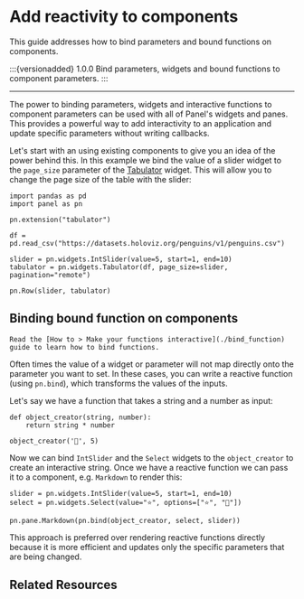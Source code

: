 # Add reactivity to components

This guide addresses how to bind parameters and bound functions on components.

:::{versionadded} 1.0.0
Bind parameters, widgets and bound functions to component parameters.
:::

---

The power to binding parameters, widgets and interactive functions to component parameters can be used with all of Panel's widgets and panes. This provides a powerful way to add interactivity to an application and update specific parameters without writing callbacks.

Let's start with an using existing components to give you an idea of the power behind this. In this example we bind the value of a slider widget to the `page_size` parameter of the [Tabulator](../../reference/widgets/Tabulator) widget. This will allow you to change the page size of the table with the slider:

```{pyodide}
import pandas as pd
import panel as pn

pn.extension("tabulator")

df = pd.read_csv("https://datasets.holoviz.org/penguins/v1/penguins.csv")

slider = pn.widgets.IntSlider(value=5, start=1, end=10)
tabulator = pn.widgets.Tabulator(df, page_size=slider, pagination="remote")

pn.Row(slider, tabulator)
```

## Binding bound function on components

```{admonition} Prerequisites
Read the [How to > Make your functions interactive](./bind_function) guide to learn how to bind functions.
```

Often times the value of a widget or parameter will not map directly onto the parameter you want to set. In these cases, you can write a reactive function (using `pn.bind`), which transforms the values of the inputs.

Let's say we have a function that takes a string and a number as input:

```{pyodide}
def object_creator(string, number):
    return string * number

object_creator('🐘', 5)
```

Now we can bind `IntSlider` and the `Select` widgets to the `object_creator` to create an interactive string. Once we have a reactive function we can pass it to a component, e.g. `Markdown` to render this:

```{pyodide}
slider = pn.widgets.IntSlider(value=5, start=1, end=10)
select = pn.widgets.Select(value="⭐", options=["⭐", "🐘"])

pn.pane.Markdown(pn.bind(object_creator, select, slider))
```

This approach is preferred over rendering reactive functions directly because it is more efficient and updates only the specific parameters that are being changed.

## Related Resources
